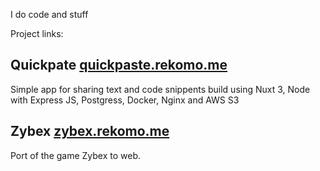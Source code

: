 I do code and stuff

Project links:
## Quickpate [quickpaste.rekomo.me](https://quickpaste.rekomo.me)
Simple app for sharing text and code snippents build using Nuxt 3, Node with Express JS, Postgress, Docker, Nginx and AWS S3

## Zybex [zybex.rekomo.me](https://zybex.rekomo.me)
Port of the game Zybex to web.
